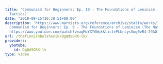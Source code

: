 ```yaml
---
title: 'Communism for Beginners: Ep. 10 - The Foundations of Leninism (Strategy and
  Tactics)'
date: "2019-09-15T10:38:51+08:00"
description: 'https://www.marxists.org/reference/archive/stalin/works/1924/foundations-leninism/
  Communism for Beginners: Ep. 9 - The Foundations of Leninism (The National Question)
  https://www.youtube.com/watch?v=aqMqYXYGWqk&list=PLbnLysSug0vR4-29AGfaHOYJLnSt3ihF2'
url: /thefinnishbolshevik/DgQd5GRX-lk/
providers:
  youtube:
    id: DgQd5GRX-lk
type: video
---
```

